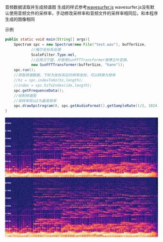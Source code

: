 音频数据读取并生成频谱图
生成的样式参考[wavesurfer.js](https://wavesurfer.xyz/examples/?spectrogram.js)
wavesurfer.js没有默认使用音频文件的采样率，手动修改采样率和音频文件的采样率相同后，和本程序生成的图像相同

示例
```java
public static void main(String[] args){
    Spectrum spc = new Spectrum(new File("test.wav"), bufferSize,
            //梅尔坐标系处理
            ScaleFilter.Type.mel,
            //应用汉宁窗，并使用SunFFTTransformer做傅立叶变换，
            new SunFFTTransformer(bufferSize, "hann"));
    spc.run();
    //获取频谱数据，下标为坐标系后的频率坐标，可以转换为频率
    //hz = spc.indexToHz(hz,length);
    //index = spc.hzToIndex(idx,length);
    spc.getFrequenceData();
    //绘制频谱图
    //采样率除以2为最高频率
    spc.drawSpctrogram(0, spc.getAudioFormat().getSampleRate()/2, 1024, 800, -1);
}
```

![频谱图](test.png)
